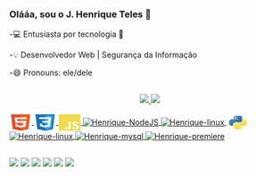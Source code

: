 ### Olááa, sou o  J. Henrique Teles 👋

 -💻 Entusiasta por tecnologia 🚀
 
 -💡 Desenvolvedor Web | Segurança da Informação
 
 -😄 Pronouns: ele/dele

##

<div align="center">
  <a href="https://github.com/devhteles">
  <img width="43%" src="https://github-readme-stats.vercel.app/api?username=devhteles&show_icons=true&theme=dark&include_all_commits=true&count_private=true"/>
  <img width="38.5%" src="https://github-readme-stats.vercel.app/api/top-langs/?username=devhteles&layout=compact&langs_count=7&theme=dark"/>
</div>
  <div style="display: inline_block"><br>
    <img align="center" alt="Henrique-HTML" height="30" width="40" src="https://raw.githubusercontent.com/devicons/devicon/master/icons/html5/html5-original.svg">
    <img align="center" alt="Henrique-CSS" height="30" width="40" src="https://raw.githubusercontent.com/devicons/devicon/master/icons/css3/css3-original.svg"> 
    <img align="center" alt="Henrique-Js" height="30" width="40" src="https://raw.githubusercontent.com/devicons/devicon/master/icons/javascript/javascript-plain.svg">
    <img align="center" alt="Henrique-NodeJS" height="30" width="40" src="https://cdn.jsdelivr.net/gh/devicons/devicon/icons/nodejs/nodejs-plain.svg">
    <img align="center" alt="Henrique-linux" height="30" width="40" src="https://cdn.jsdelivr.net/gh/devicons/devicon/icons/react/react-original.svg">
    <img align="center" alt="Henrique-Python" height="30" width="40" src="https://raw.githubusercontent.com/devicons/devicon/master/icons/python/python-original.svg">
    <img align="center" alt="Henrique-linux" height="30" width="40" src="https://cdn.jsdelivr.net/gh/devicons/devicon/icons/linux/linux-original.svg">
    <img align="center" alt="Henrique-mysql" height="30" width="40" src="https://cdn.jsdelivr.net/gh/devicons/devicon/icons/mysql/mysql-original-wordmark.svg">
    <img align="center" alt="Henrique-premiere" height="30" width="40" src="https://cdn.jsdelivr.net/gh/devicons/devicon/icons/premierepro/premierepro-original.svg">
</div>
 
  ##
  
  <div> 
      <a href="https://www.linkedin.com/in/j-henriqueteles/" target="_blank"><img src="https://img.shields.io/badge/LinkedIn-11140d?style=for-the-badge&logo=linkedin&logoColor=white" target="_blank"></a>    
      <a href="mailto:jhst.adm@gmail.com"><img src="https://img.shields.io/badge/Gmail-11140d?style=for-the-badge&logo=gmail&logoColor=white" target="_blank"></a>
      <a href="https://discord.gg/CQfys3ED"><img src="https://img.shields.io/badge/Discord-11140d?style=for-the-badge&logo=discord&logoColor=white" target="_blank"></a>
      <a href="https://www.twitch.tv/devhteles"><img src="https://img.shields.io/badge/Twitch-11140d?style=for-the-badge&logo=twitch&logoColor=white" target="_blank"></a>
      <a href="https://www.youtube.com/@JoseHenriqueSTeles/featured"><img src="https://img.shields.io/badge/YouTube-11140d?style=for-the-badge&logo=youtube&logoColor=white" target="_blank"></a>
      <a href="https://www.instagram.com/byhenriqueteles/"><img src="https://img.shields.io/badge/-Instagram-11140d?style=for-the-badge&logo=instagram&logoColor=white" target="_blank"></a>
</div>
  
